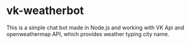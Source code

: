 # vk-weatherbot

This is a simple chat bot made in Node.js and working with VK Api and openweathermap API,
which provides weather typing city name.

